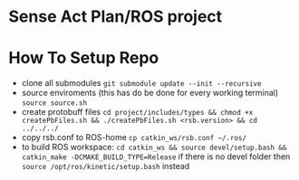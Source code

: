 Sense Act Plan/ROS project
====

How To Setup Repo
==
* clone all submodules ```git submodule update --init --recursive```
* source enviroments (this has do be done for every working terminal) ```source source.sh``` 
* create protobuff files ```cd project/includes/types && chmod +x createPbFiles.sh && ./createPbFiles.sh <rsb.version> && cd ../../../```
* copy rsb.conf to ROS-home ```cp catkin_ws/rsb.conf ~/.ros/```
* to build ROS workspace: ```cd catkin_ws && source devel/setup.bash && catkin_make -DCMAKE_BUILD_TYPE=Release``` if there is no devel folder then ```source /opt/ros/kinetic/setup.bash``` instead
